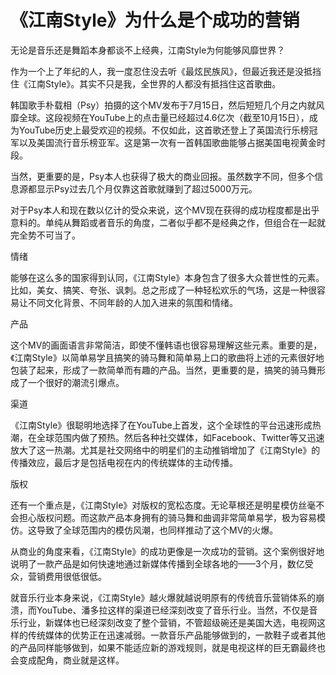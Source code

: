 # 《江南Style》为什么是个成功的营销

无论是音乐还是舞蹈本身都谈不上经典，江南Style为何能够风靡世界？

作为一个上了年纪的人，我一度忍住没去听《最炫民族风》，但最近我还是没抵挡住《江南Style》。其实不只是我，全世界的人都没有抵挡住这首歌曲。

韩国歌手朴载相（Psy）拍摄的这个MV发布于7月15日，然后短短几个月之内就风靡全球。这段视频在YouTube上的点击量已经超过4.6亿次（截至10月15日），成为YouTube历史上最受欢迎的视频。不仅如此，这首歌还登上了英国流行乐榜冠军以及美国流行音乐榜亚军。这是第一次有一首韩国歌曲能够占据美国电视黄金时段。

当然，更重要的是，Psy本人也获得了极大的商业回报。虽然数字不同，但多个信息源都显示Psy过去几个月仅靠这首歌就赚到了超过5000万元。

对于Psy本人和现在数以亿计的受众来说，这个MV现在获得的成功程度都是出乎意料的。单纯从舞蹈或者音乐的角度，二者似乎都不是经典之作，但组合在一起就完全势不可当了。

情绪

能够在这么多的国家得到认同，《江南Style》本身包含了很多大众普世性的元素。比如，美女、搞笑、夸张、讽刺。总之形成了一种轻松欢乐的气场，这是一种很容易让不同文化背景、不同年龄的人加入进来的氛围和情绪。

产品

这个MV的画面语言非常简洁，即使不懂韩语也很容易理解这些元素。重要的是，《江南Style》以简单易学且搞笑的骑马舞和简单易上口的歌曲将上述的元素很好地包装了起来，形成了一款简单而有趣的产品。当然，更重要的是，搞笑的骑马舞形成了一个很好的潮流引爆点。

渠道

《江南Style》很聪明地选择了在YouTube上首发，这个全球性的平台迅速形成热潮，在全球范围内做了预热。然后各种社交媒体，如Facebook、Twitter等又迅速放大了这一热潮。尤其是社交网络中的明星们的主动推销增加了《江南Style》的传播效应，最后才是包括电视在内的传统媒体的主动传播。

版权

还有一个重点是，《江南Style》对版权的宽松态度。无论草根还是明星模仿丝毫不会担心版权问题。而这款产品本身拥有的骑马舞和曲调非常简单易学，极为容易模仿。这导致了全球范围内的模仿风潮，也同样推动了这个MV的火爆。

从商业的角度来看，《江南Style》的成功更像是一次成功的营销。这个案例很好地说明了一款产品是如何快速地通过新媒体传播到全球各地的——3个月，数亿受众，营销费用很低很低。

就音乐行业本身来说，《江南Style》越火爆就越说明原有的传统音乐营销体系的崩溃，而YouTube、潘多拉这样的渠道已经深刻改变了音乐行业。当然，不仅是音乐行业，新媒体也已经深刻改变了整个营销，不管超级碗还是美国大选，电视网这样的传统媒体的优势正在迅速减弱。一款音乐产品能够做到的，一款鞋子或者其他的产品同样能够做到，如果不能适应新的游戏规则，就是电视这样的巨无霸最终也会变成配角，商业就是这样。